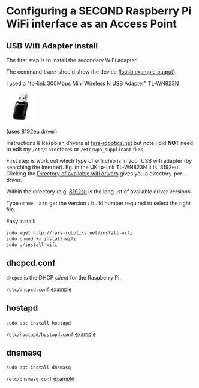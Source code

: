 # Configuring a SECOND Raspberry Pi WiFi interface as an Access Point

## USB Wifi Adapter install

The first step is to install the secondary WiFi adapter.

The command `lsusb` should show the device ([lsusb example output](lsusb.txt)).

I used a "tp-link 300Mbps Mini Wireless N USB Adapter" TL-WN823N

![tp-link TL-WN823N](tl-wn823n.jpg)

(uses 8192eu driver)

Instructions &  Raspbian drivers at [fars-robotics.net](http://fars-robotics.net) but note
I did **NOT** need to edit my `/etc/interfaces` or `/etc/wpa_supplicant` files.

First step is work out which type of wifi chip is in your USB wifi adapter (by searching
the internet). Eg. in the UK tp-link TL-WN823N it is '8192eu'. Clicking the 
[Directory of available wifi drivers](http://downloads.fars-robotics.net/wifi-drivers/)
gives you a directory-per-driver.

Within the directory (e.g. 
[8192su](http://downloads.fars-robotics.net/wifi-drivers/8192su-drivers/) is the 
long list of available driver versions.

Type `uname -a` to get the version / build number required to select the right file.

Easy install:
```
sudo wget http://fars-robotics.net/install-wifi
sudo chmod +x install-wifi
sudo ./install-wifi
```

## dhcpcd.conf

`dhcpcd` is the DHCP *client* for the Raspberry Pi.

`/etc/dhcpcd.conf`
[example](dhcpcd.conf)

## hostapd

`sudo apt install hostapd`

`/etc/hostapd/hostapd.conf`
[example](hostapd.conf)

## dnsmasq

`sudo apt install dnsmasq`

`/etc/dnsmasq.conf`
[example](dnsmasq.conf)

